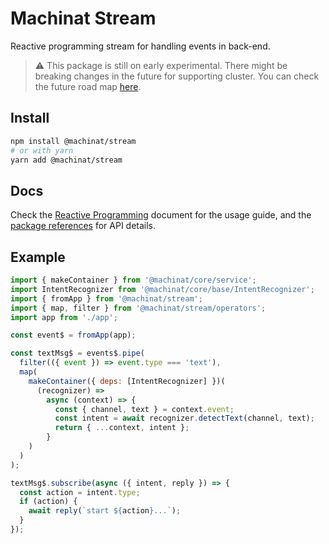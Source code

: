 # Machinat Stream

Reactive programming stream for handling events in back-end.

> ⚠ This package is still on early experimental. There might be breaking changes
> in the future for supporting cluster. You can check the future road map [here](https://machinat.com/docs/reactive-programming/#designs-and-road-map).

## Install

```bash
npm install @machinat/stream
# or with yarn
yarn add @machinat/stream
```

## Docs

Check the [Reactive Programming](https://machinat.com/docs/reactive-programming)
document for the usage guide, and the [package references](https://machinat.com/api/modules/stream.html)
for API details.

## Example

```js
import { makeContainer } from '@machinat/core/service';
import IntentRecognizer from '@machinat/core/base/IntentRecognizer';
import { fromApp } from '@machinat/stream';
import { map, filter } from '@machinat/stream/operators';
import app from './app';

const event$ = fromApp(app);

const textMsg$ = events$.pipe(
  filter(({ event }) => event.type === 'text'),
  map(
    makeContainer({ deps: [IntentRecognizer] })(
      (recognizer) =>
        async (context) => {
          const { channel, text } = context.event;
          const intent = await recognizer.detectText(channel, text);
          return { ...context, intent };
        }
    )
  )
);

textMsg$.subscribe(async ({ intent, reply }) => {
  const action = intent.type;
  if (action) {
    await reply(`start ${action}...`);
  }
});
```
